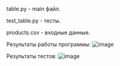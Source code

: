 table.py - main файл.

test_table.py - тесты.

products.csv - входные данные.

Результаты работы программы:
![image](https://github.com/user-attachments/assets/b283322b-9a64-4147-9d42-c4f795b6290a)

Результаты тестов:
![image](https://github.com/user-attachments/assets/094da1af-6062-48ed-af4f-192376ee7ef1)
